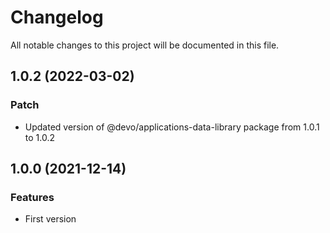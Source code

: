 # Changelog

All notable changes to this project will be documented in this file.

## 1.0.2 (2022-03-02)

### Patch

- Updated version of @devo/applications-data-library package from 1.0.1 to 1.0.2

## 1.0.0 (2021-12-14)

### Features

- First version
